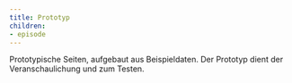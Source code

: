 ```yaml
---
title: Prototyp
children:
- episode
---
```

Prototypische Seiten, aufgebaut aus Beispieldaten.
Der Prototyp dient der Veranschaulichung und zum Testen.
